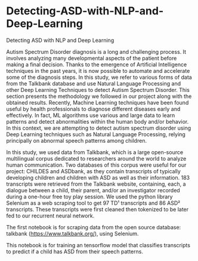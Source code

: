 # Detecting-ASD-with-NLP-and-Deep-Learning
Detecting ASD with NLP and Deep Learning

Autism Spectrum Disorder diagnosis is a long and challenging process. It involves analyzing many developmental aspects of the patient before making a final decision. Thanks to the emergence of Artificial Intelligence techniques in the past years, it is now possible to automate and accelerate some of the diagnosis steps. In this study, we refer to various forms of data from the Talkbank database and use Natural Language Processing and other Deep Learning Techniques to detect Autism Spectrum Disorder. This section presents the methodology we followed in our project along with the obtained results. 
Recently, Machine Learning techniques have been found useful by health professionals to diagnose different diseases early and effectively. In fact, ML algorithms use various and large data to learn patterns and detect abnormalities within the human body and/or behavior. In this context, we are attempting to detect autism spectrum disorder using Deep Learning techniques such as Natural Language Processing, relying principally on abnormal speech patterns among children.


In this study, we used data from Talkbank, which is a large open-source multilingual corpus dedicated to researchers around the world to analyze human communication. Two databases of this corpus were useful for our project: CHILDES and ASDbank, as they contain transcripts of typically developing children and children with ASD as well as their information. 
183 transcripts were retrieved from the Talkbank website, containing, each, a dialogue between a child, their parent, and/or an investigator recorded during a one-hour free toy play session. We used the python library Selenium as a web scraping tool to get 97 TD¹ transcripts and 86 ASD² transcripts. These transcripts were first cleaned then tokenized to be later fed to our recurrent neural network. 

The first notebook is for scraping data from the open source database: talkbank (https://www.talkbank.org/), using Selenium.

This notebook is for training an tensorflow model that classifies transcripts to predict if a child has ASD from their speech patterns.
